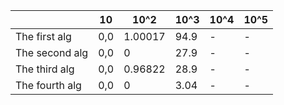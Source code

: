 |   | 10 |  10^2 | 10^3 | 10^4|10^5|
| ------------- | ------------- |-|-|-|-|
| The first alg  |  0,0|1.00017|94.9|-|-|
| The second alg  | 0,0 |0|27.9|-|-|
| The third alg  | 0,0|0.96822|28.9|-|-|
| The fourth alg  |  0,0|0|3.04|-|-|

